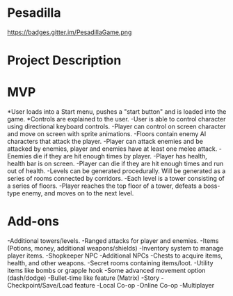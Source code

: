 # Pesadilla
https://badges.gitter.im/PesadillaGame.png


# Project Description

# MVP
*User loads into a Start menu, pushes a "start button" and is loaded into the game.
*Controls are explained to the user.
-User is able to control character using directional keyboard controls.
-Player can control on screen character and move on screen with sprite animations.
-Floors contain enemy AI characters that attack the player.
-Player can attack enemies and be attacked by enemies, player and enemies have at least one melee attack.
-Enemies die if they are hit enough times by player.
-Player has health, health bar is on screen.
-Player can die if they are hit enough times and run out of health.
-Levels can be generated procedurally.  Will be generated as a series of rooms connected by corridors.
-Each level is a tower consisting of a series of floors.
-Player reaches the top floor of a tower, defeats a boss-type enemy, and moves on to the next level.

# Add-ons
-Additional towers/levels.
-Ranged attacks for player and enemies.
-Items (Potions, money, additional weapons/shields)
-Inventory system to manage player items.
-Shopkeeper NPC
-Additional NPCs
-Chests to acquire items, health, and other weapons.
-Secret rooms containing items/loot.
-Utility items like bombs or grapple hook
-Some advanced movement option (dash/dodge)
-Bullet-time like feature (Matrix)
-Story
-Checkpoint/Save/Load feature
-Local Co-op
-Online Co-op
-Multiplayer

